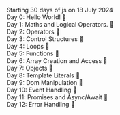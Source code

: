Starting 30 days of js on 18 July 2024   
Day 0: Hello World! 🎯  
Day 1: Maths and Logical Operators. 🎯   
Day 2: Operators 🎯   
Day 3: Control Structures 🎯   
Day 4: Loops 🎯     
Day 5: Functions 🎯   
Day 6: Array Creation and Access 🎯    
Day 7: Objects 🎯   
Day 8: Template Literals 🎯     
Day 9: Dom Manipulation 🎯       
Day 10: Event Handling 🎯     
Day 11: Promises and Async/Await 🎯  
Day 12: Error Handling 🎯  